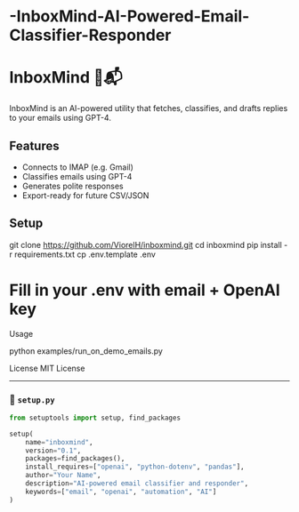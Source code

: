 # -InboxMind-AI-Powered-Email-Classifier-Responder

# InboxMind 🧠📬

InboxMind is an AI-powered utility that fetches, classifies, and drafts replies to your emails using GPT-4.

## Features

- Connects to IMAP (e.g. Gmail)
- Classifies emails using GPT-4
- Generates polite responses
- Export-ready for future CSV/JSON

## Setup

git clone https://github.com/ViorelH/inboxmind.git
cd inboxmind
pip install -r requirements.txt
cp .env.template .env
# Fill in your .env with email + OpenAI key

Usage

python examples/run_on_demo_emails.py

License
MIT License


---

### 📄 `setup.py`
```python
from setuptools import setup, find_packages

setup(
    name="inboxmind",
    version="0.1",
    packages=find_packages(),
    install_requires=["openai", "python-dotenv", "pandas"],
    author="Your Name",
    description="AI-powered email classifier and responder",
    keywords=["email", "openai", "automation", "AI"]
)




